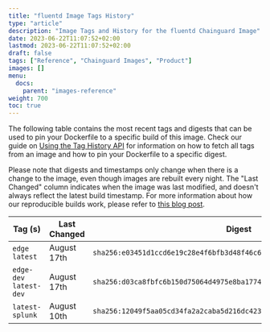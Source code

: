 ```yaml
---
title: "fluentd Image Tags History"
type: "article"
description: "Image Tags and History for the fluentd Chainguard Image"
date: 2023-06-22T11:07:52+02:00
lastmod: 2023-06-22T11:07:52+02:00
draft: false
tags: ["Reference", "Chainguard Images", "Product"]
images: []
menu:
  docs:
    parent: "images-reference"
weight: 700
toc: true
---
```


The following table contains the most recent tags and digests that can be used to pin your Dockerfile to a specific build of this image. Check our guide on [Using the Tag History API](/chainguard/chainguard-images/using-the-tag-history-api/) for information on how to fetch all tags from an image and how to pin your Dockerfile to a specific digest.

Please note that digests and timestamps only change when there is a change to the image, even though images are rebuilt every night. The "Last Changed" column indicates when the image was last modified, and doesn't always reflect the latest build timestamp. For more information about how our reproducible builds work, please refer to [this blog post](https://www.chainguard.dev/unchained/reproducing-chainguards-reproducible-image-builds).

| Tag (s)                  | Last Changed | Digest                                                                    |
|--------------------------|--------------|---------------------------------------------------------------------------|
|  `edge` `latest`         | August 17th  | `sha256:e03451d1ccd6e19c28e4f6bfb3d48f46c6068627a880f63d33ddfe87dcdcbab5` |
|  `edge-dev` `latest-dev` | August 17th  | `sha256:d03ca8fbfc6b150d75064d4975e8ba1774affa4da01e5daaa0aa4017630ee661` |
|  `latest-splunk`         | August 10th  | `sha256:12049f5aa05cd34fa2a2caba5d216dc4233af372f8f4c616b1f0f7b6bd11074b` |
